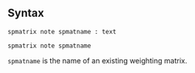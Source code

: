 ## Syntax

`spmatrix note spmatname : text`

`spmatrix note spmatname`

`spmatname` is the name of an existing weighting matrix.
